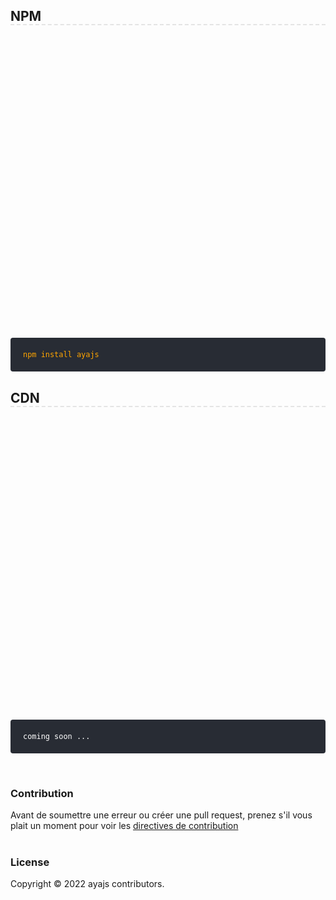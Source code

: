 <style>
    body{
        width:100%;
    }
    .demarrage-title-design{
        border-bottom:2px dashed rgba(128, 128, 128, 0.202);
        margin-bottom:500px;
    }

    .demarrage-installation-code-section,
    .demarrage-installation-code-section-cdn{
        background: #282c34;
        display:flex;
        flex-direction:column;
        justify-content:center;
        padding:20px 20px;
        border-radius:4px;
    }

    .demarrage-installation-code-section .code-example{
        color:orange;
    }
    .coming-soon-text{
        color:white;
    }

</style>
<body>
    <h2 class="demarrage-title-design">NPM</h2>
    <pre class="demarrage-installation-code-section">
        <code class="code-example">npm install ayajs</code>
    </pre>
    <h2 class="demarrage-title-design">CDN</h2>
    <pre class="demarrage-installation-code-section-cdn">
        <code class="coming-soon-text">coming soon ...</code>
    </pre>
    <br>
    <h3 class="title-design">Contribution</h3>
    Avant de soumettre une erreur ou créer une pull request, prenez s'il vous plait un moment pour voir les <a href="#!"> directives de contribution</a>
    <br><br>
     <h3 class="title-design">License</h3>
     Copyright © 2022 ayajs contributors.
</body>
